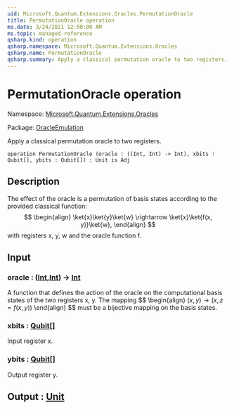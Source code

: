 ```yaml
---
uid: Microsoft.Quantum.Extensions.Oracles.PermutationOracle
title: PermutationOracle operation
ms.date: 3/24/2021 12:00:00 AM
ms.topic: managed-reference
qsharp.kind: operation
qsharp.namespace: Microsoft.Quantum.Extensions.Oracles
qsharp.name: PermutationOracle
qsharp.summary: Apply a classical permutation oracle to two registers.
---
```


# PermutationOracle operation

Namespace: [Microsoft.Quantum.Extensions.Oracles](xref:Microsoft.Quantum.Extensions.Oracles)

Package: [OracleEmulation](https://nuget.org/packages/OracleEmulation)


Apply a classical permutation oracle to two registers.

```qsharp
operation PermutationOracle (oracle : ((Int, Int) -> Int), xbits : Qubit[], ybits : Qubit[]) : Unit is Adj
```


## Description

The effect of the oracle is a permutation of basis states according tothe provided classical function:$$\begin{align}\ket{x}\ket{y}\ket{w} \rightarrow \ket{x}\ket{f(x, y)}\ket{w},\end{align}$$with registers x, y, w and the oracle function f.

## Input

### oracle : ([Int](xref:microsoft.quantum.lang-ref.int),[Int](xref:microsoft.quantum.lang-ref.int)) -> [Int](xref:microsoft.quantum.lang-ref.int)

A function that defines the action of the oracle on the computationalbasis states of the two registers x, y. The mapping$$\begin{align}$(x, y) \rightarrow (x, z=f(x, y))$\end{align}$$must be a bijective mapping on the basis states.


### xbits : [Qubit](xref:microsoft.quantum.lang-ref.qubit)[]

Input register x.


### ybits : [Qubit](xref:microsoft.quantum.lang-ref.qubit)[]

Output register y.



## Output : [Unit](xref:microsoft.quantum.lang-ref.unit)

